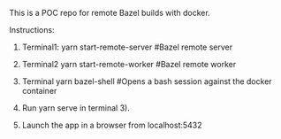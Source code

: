This is a POC repo for remote Bazel builds with docker.

Instructions:

1) Terminal1: yarn start-remote-server  #Bazel remote server

2) Terminal2  yarn start-remote-worker  #Bazel remote worker

3) Terminal  yarn bazel-shell           #Opens a bash session against the docker container

4) Run yarn serve in terminal 3).

5) Launch the app in a browser from localhost:5432
